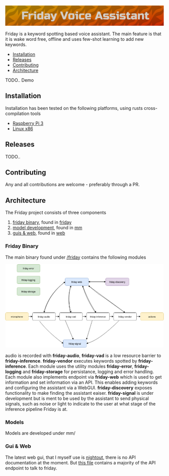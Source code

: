 ![logo](art/friday-logo.png)

Friday is a keyword spotting based voice assistant. The main feature is that it is wake word free, offline and uses few-shot learning to add new keywords. 

- [Installation](#installation)
- [Releases](#releases)
- [Contributing](#contributing)
- [Architecture](#architecture)



TODO.. Demo


## Installation

Installation has been tested on the following platforms, using rusts cross-compilation tools

- [Raspberry Pi 3](releases/INSTALL-RASPBERRY-PI-3.md)
- [Linux x86](releases/INSTALL-LINUX-x86.md)


## Releases

TODO..


## Contributing

Any and all contributions are welcome - preferably through a PR. 

## Architecture


The Friday project consists of three components

1. [friday binary](#friday-binary), found in [friday](friday)
2. [model development](#models), found in [mm](mm)
3. [guis & web](#gui-&-web), found in [web](web)

### Friday Binary

The main binary found under [/friday](friday) contains the following modules

![diagram](art/friday-binary.png)

audio is recorded with **friday-audio**, **friday-vad** is a low resource barrier to **friday-inference**. **friday-vendor** executes keywords spotted by **friday-inference**. Each module uses the utility modules **friday-error**, **friday-logging** and **friday-storage** for persistance, logging and error handling. Each module also implements endpoint via **friday-web** which is used to get information and set information via an API. This enables adding keywords and configuring the assistant via a WebGUI. **friday-discovery** exposes functionality to make finding the assistant eaiser. **friday-signal** is under development but is ment to be used by the assistant to send physical signals, such as noise or light to indicate to the user at what stage of the inference pipeline Friday is at.


### Models 

Models are developed under mm/


### Gui & Web

The latest web gui, that I myself use is [nightout](web/nightout), there is no API documentation at the moment. But [this file](web/nightout/src/FridayAPI.js) contains a majority of the API endpoint to talk to friday.

